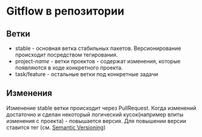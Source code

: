 # Gitflow в репозитории

## Ветки

- stable - основная ветка стабильных пакетов. Версионирование происходит посредством тегирования.
- project-*name* - ветки проектов - содержат изменения, которые появляются в ходе конкретного проекта.
- task/feature - остальные ветки под конкретные задачи


## Изменения

Изменение stable ветки происходит через PullRequest.
Когда изменений достаточно и сделан некоторый логический кусок(например влиты изменения с проекта) - 
повышается версия. Для повышении версии ставится тег (cм. [Semantic Versioning](https://semver.org))